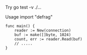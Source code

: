 
Try
    go test -v ./...


Usage 
    import "defrag"

    func main() {
        reader := New(connection)
        buf := make([]byte, 1024)
        count, err := reader.Read(buf)
        // .....
    }
